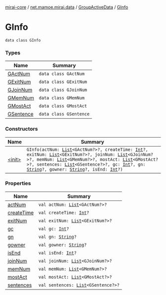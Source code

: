 [mirai-core](../../../index.md) / [net.mamoe.mirai.data](../../index.md) / [GroupActiveData](../index.md) / [GInfo](./index.md)

# GInfo

`data class GInfo`

### Types

| Name | Summary |
|---|---|
| [GActNum](-g-act-num/index.md) | `data class GActNum` |
| [GExitNum](-g-exit-num/index.md) | `data class GExitNum` |
| [GJoinNum](-g-join-num/index.md) | `data class GJoinNum` |
| [GMemNum](-g-mem-num/index.md) | `data class GMemNum` |
| [GMostAct](-g-most-act/index.md) | `data class GMostAct` |
| [GSentence](-g-sentence/index.md) | `data class GSentence` |

### Constructors

| Name | Summary |
|---|---|
| [&lt;init&gt;](-init-.md) | `GInfo(actNum: `[`List`](https://kotlinlang.org/api/latest/jvm/stdlib/kotlin.collections/-list/index.html)`<GActNum?>?, createTime: `[`Int`](https://kotlinlang.org/api/latest/jvm/stdlib/kotlin/-int/index.html)`?, exitNum: `[`List`](https://kotlinlang.org/api/latest/jvm/stdlib/kotlin.collections/-list/index.html)`<GExitNum?>?, joinNum: `[`List`](https://kotlinlang.org/api/latest/jvm/stdlib/kotlin.collections/-list/index.html)`<GJoinNum?>?, memNum: `[`List`](https://kotlinlang.org/api/latest/jvm/stdlib/kotlin.collections/-list/index.html)`<GMemNum?>?, mostAct: `[`List`](https://kotlinlang.org/api/latest/jvm/stdlib/kotlin.collections/-list/index.html)`<GMostAct?>?, sentences: `[`List`](https://kotlinlang.org/api/latest/jvm/stdlib/kotlin.collections/-list/index.html)`<GSentence?>?, gc: `[`Int`](https://kotlinlang.org/api/latest/jvm/stdlib/kotlin/-int/index.html)`?, gn: `[`String`](https://kotlinlang.org/api/latest/jvm/stdlib/kotlin/-string/index.html)`?, gowner: `[`String`](https://kotlinlang.org/api/latest/jvm/stdlib/kotlin/-string/index.html)`?, isEnd: `[`Int`](https://kotlinlang.org/api/latest/jvm/stdlib/kotlin/-int/index.html)`?)` |

### Properties

| Name | Summary |
|---|---|
| [actNum](act-num.md) | `val actNum: `[`List`](https://kotlinlang.org/api/latest/jvm/stdlib/kotlin.collections/-list/index.html)`<GActNum?>?` |
| [createTime](create-time.md) | `val createTime: `[`Int`](https://kotlinlang.org/api/latest/jvm/stdlib/kotlin/-int/index.html)`?` |
| [exitNum](exit-num.md) | `val exitNum: `[`List`](https://kotlinlang.org/api/latest/jvm/stdlib/kotlin.collections/-list/index.html)`<GExitNum?>?` |
| [gc](gc.md) | `val gc: `[`Int`](https://kotlinlang.org/api/latest/jvm/stdlib/kotlin/-int/index.html)`?` |
| [gn](gn.md) | `val gn: `[`String`](https://kotlinlang.org/api/latest/jvm/stdlib/kotlin/-string/index.html)`?` |
| [gowner](gowner.md) | `val gowner: `[`String`](https://kotlinlang.org/api/latest/jvm/stdlib/kotlin/-string/index.html)`?` |
| [isEnd](is-end.md) | `val isEnd: `[`Int`](https://kotlinlang.org/api/latest/jvm/stdlib/kotlin/-int/index.html)`?` |
| [joinNum](join-num.md) | `val joinNum: `[`List`](https://kotlinlang.org/api/latest/jvm/stdlib/kotlin.collections/-list/index.html)`<GJoinNum?>?` |
| [memNum](mem-num.md) | `val memNum: `[`List`](https://kotlinlang.org/api/latest/jvm/stdlib/kotlin.collections/-list/index.html)`<GMemNum?>?` |
| [mostAct](most-act.md) | `val mostAct: `[`List`](https://kotlinlang.org/api/latest/jvm/stdlib/kotlin.collections/-list/index.html)`<GMostAct?>?` |
| [sentences](sentences.md) | `val sentences: `[`List`](https://kotlinlang.org/api/latest/jvm/stdlib/kotlin.collections/-list/index.html)`<GSentence?>?` |
